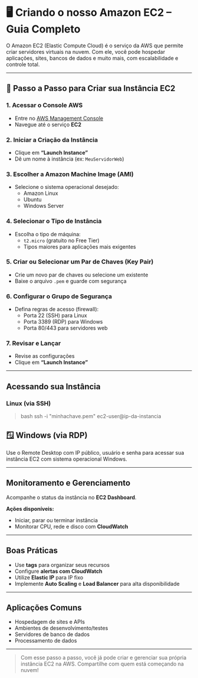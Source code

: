 # 🖥️ Criando o nosso Amazon EC2 – Guia Completo

O Amazon EC2 (Elastic Compute Cloud) é o serviço da AWS que permite criar servidores virtuais na nuvem. Com ele, você pode hospedar aplicações, sites, bancos de dados e muito mais, com escalabilidade e controle total.

---

## 🔧 Passo a Passo para Criar sua Instância EC2

### 1. Acessar o Console AWS
- Entre no [AWS Management Console](https://aws.amazon.com/console/)
- Navegue até o serviço **EC2**

### 2. Iniciar a Criação da Instância
- Clique em **“Launch Instance”**
- Dê um nome à instância (ex: `MeuServidorWeb`)

### 3. Escolher a Amazon Machine Image (AMI)
- Selecione o sistema operacional desejado:
  - Amazon Linux
  - Ubuntu
  - Windows Server

### 4. Selecionar o Tipo de Instância
- Escolha o tipo de máquina:
  - `t2.micro` (gratuito no Free Tier)
  - Tipos maiores para aplicações mais exigentes

### 5. Criar ou Selecionar um Par de Chaves (Key Pair)
- Crie um novo par de chaves ou selecione um existente
- Baixe o arquivo `.pem` e guarde com segurança

### 6. Configurar o Grupo de Segurança
- Defina regras de acesso (firewall):
  - Porta 22 (SSH) para Linux
  - Porta 3389 (RDP) para Windows
  - Porta 80/443 para servidores web

### 7. Revisar e Lançar
- Revise as configurações
- Clique em **“Launch Instance”**

---

##  Acessando sua Instância

### Linux (via SSH)
>bash
ssh -i "minhachave.pem" ec2-user@ip-da-instancia

## 🪟 Windows (via RDP)

Use o Remote Desktop com IP público, usuário e senha para acessar sua instância EC2 com sistema operacional Windows.

---

##  Monitoramento e Gerenciamento

Acompanhe o status da instância no **EC2 Dashboard**.

**Ações disponíveis:**
- Iniciar, parar ou terminar instância
- Monitorar CPU, rede e disco com **CloudWatch**

---

##  Boas Práticas

- Use **tags** para organizar seus recursos
- Configure **alertas com CloudWatch**
- Utilize **Elastic IP** para IP fixo
- Implemente **Auto Scaling** e **Load Balancer** para alta disponibilidade

---

##  Aplicações Comuns

- Hospedagem de sites e APIs
- Ambientes de desenvolvimento/testes
- Servidores de banco de dados
- Processamento de dados

---

> Com esse passo a passo, você já pode criar e gerenciar sua própria instância EC2 na AWS. Compartilhe com quem está começando na nuvem!


